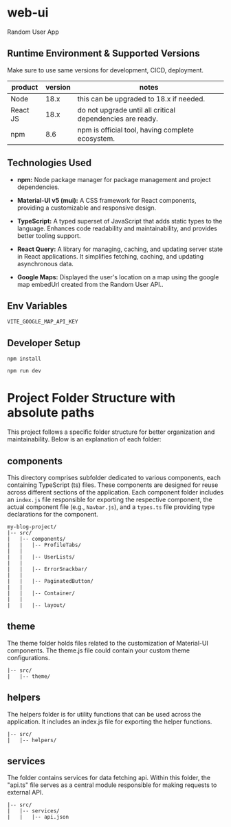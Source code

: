 # web-ui

Random User App

## Runtime Environment & Supported Versions

Make sure to use same versions for development, CICD, deployment.

| product  | version | notes                                                     |
| -------- | ------- | --------------------------------------------------------- |
| Node     | 18.x    | this can be upgraded to 18.x if needed.                   |
| React JS | 18.x    | do not upgrade until all critical dependencies are ready. |
| npm      | 8.6     | npm is official tool, having complete ecosystem.          |

## Technologies Used

- **npm:** Node package manager for package management and project dependencies.

- **Material-UI v5 (mui):** A CSS framework for React components, providing a customizable and responsive design.

- **TypeScript:** A typed superset of JavaScript that adds static types to the language. Enhances code readability and maintainability, and provides better tooling support.

- **React Query:** A library for managing, caching, and updating server state in React applications. It simplifies fetching, caching, and updating asynchronous data.

- **Google Maps:** Displayed the user's location on a map using the google map embedUrl created from the Random User API..

## Env Variables

```shell
VITE_GOOGLE_MAP_API_KEY
```

## Developer Setup

```shell
npm install
```


```shell
npm run dev
```

# Project Folder Structure with absolute paths

This project follows a specific folder structure for better organization and maintainability. Below is an explanation of each folder:

## components


This directory comprises subfolder dedicated to various components, each containing TypeScript (ts) files. These components are designed for reuse across different sections of the application. Each component folder includes an `index.js` file responsible for exporting the respective component, the actual component file (e.g., `Navbar.js`), and a `types.ts` file providing type declarations for the component.

```plaintext
my-blog-project/
|-- src/
|   |-- components/
|   |   |-- ProfileTabs/
|   |
|   |   |-- UserLists/
|   |
|   |   |-- ErrorSnackbar/
|   |  
|   |   |-- PaginatedButton/
|   |
|   |   |-- Container/
|   |
|   |   |-- layout/
```

## theme

The theme folder holds files related to the customization of Material-UI components. The theme.js file could contain your custom theme configurations.

```plaintext
|-- src/
|   |-- theme/
```

## helpers

The helpers folder is for utility functions that can be used across the application. It includes an index.js file for exporting the helper functions.

```plaintext
|-- src/
|   |-- helpers/
```
## services

The folder contains services for data fetching api. Within this folder, the "api.ts" file serves as a central module responsible for making requests to external API.

```plaintext
|-- src/
|   |-- services/
|   |   |-- api.json     
```